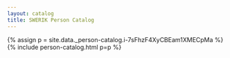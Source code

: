 ```yaml
---
layout: catalog
title: SWERIK Person Catalog
---
```

{% assign p = site.data._person-catalog.i-7sFhzF4XyCBEam1XMECpMa %}
{% include person-catalog.html p=p %}

